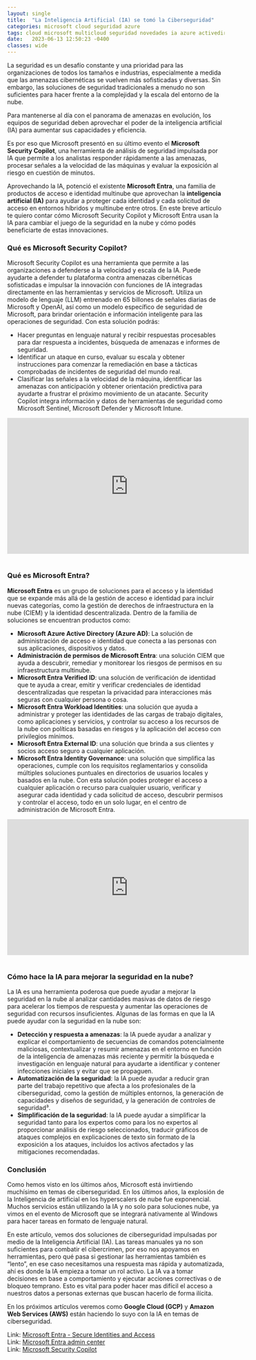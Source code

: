 ```yaml
---
layout: single
title:  "La Inteligencia Artificial (IA) se tomó la Ciberseguridad"
categories: microsoft cloud seguridad azure
tags: cloud microsoft multicloud seguridad novedades ia azure activedirectory hybridcloud
date:   2023-06-13 12:50:23 -0400
classes: wide
---
```

La seguridad es un desafío constante y una prioridad para las organizaciones de todos los tamaños e industrias, especialmente a medida que las amenazas cibernéticas se vuelven más sofisticadas y diversas. Sin embargo, las soluciones de seguridad tradicionales a menudo no son suficientes para hacer frente a la complejidad y la escala del entorno de la nube.

Para mantenerse al día con el panorama de amenazas en evolución, los equipos de seguridad deben aprovechar el poder de la inteligencia artificial (IA) para aumentar sus capacidades y eficiencia. 

Es por eso que Microsoft presentó en su último evento el **Microsoft Security Copilot**, una herramienta de análisis de seguridad impulsada por IA que permite a los analistas responder rápidamente a las amenazas, procesar señales a la velocidad de las máquinas y evaluar la exposición al riesgo en cuestión de minutos.

Aprovechando la IA, potenció el existente **Microsoft Entra**, una familia de productos de acceso e identidad multinube que aprovechan la **inteligencia artificial (IA)** para ayudar a proteger cada identidad y cada solicitud de acceso en entornos híbridos y multinube entre otros.
En este breve artículo te quiero contar cómo Microsoft Security Copilot y Microsoft Entra usan la IA para cambiar el juego de la seguridad en la nube y cómo podés beneficiarte de estas innovaciones.


### Qué es Microsoft Security Copilot?

Microsoft Security Copilot es una herramienta que permite a las organizaciones a defenderse a la velocidad y escala de la IA. Puede ayudarte a defender tu plataforma contra amenazas cibernéticas sofisticadas e impulsar la innovación con funciones de IA integradas directamente en las herramientas y servicios de Microsoft. Utiliza un modelo de lenguaje (LLM) entrenado en 65 billones de señales diarias de Microsoft y OpenAI, así como un modelo específico de seguridad de Microsoft, para brindar orientación e información inteligente para las operaciones de seguridad. 
Con esta solución podrás:
- Hacer preguntas en lenguaje natural y recibir respuestas procesables para dar respuesta a incidentes, búsqueda de amenazas e informes de seguridad.
- Identificar un ataque en curso, evaluar su escala y obtener instrucciones para comenzar la remediación en base a tácticas comprobadas de incidentes de seguridad del mundo real.
- Clasificar las señales a la velocidad de la máquina, identificar las amenazas con anticipación y obtener orientación predictiva para ayudarte a frustrar el próximo movimiento de un atacante.
Security Copilot integra información y datos de herramientas de seguridad como Microsoft Sentinel, Microsoft Defender y Microsoft Intune.

<iframe width="560" height="315" src="https://www.youtube.com/embed/rOVa5UQ-34g" title="YouTube video player" frameborder="0" allow="accelerometer; autoplay; clipboard-write; encrypted-media; gyroscope; picture-in-picture; web-share" allowfullscreen></iframe>
&nbsp; 
 
### Qué es Microsoft Entra?

**Microsoft Entra** es un grupo de soluciones para el acceso y la identidad que se expande más allá de la gestión de acceso e identidad para incluir nuevas categorías, como la gestión de derechos de infraestructura en la nube (CIEM) y la identidad descentralizada. Dentro de la familia de soluciones se encuentran productos como:

- **Microsoft Azure Active Directory (Azure AD)**: La solución de administración de acceso e identidad que conecta a las personas con sus aplicaciones, dispositivos y datos.
- **Administración de permisos de Microsoft Entra**: una solución CIEM que ayuda a descubrir, remediar y monitorear los riesgos de permisos en su infraestructura multinube.
- **Microsoft Entra Verified ID**: una solución de verificación de identidad que te ayuda a crear, emitir y verificar credenciales de identidad descentralizadas que respetan la privacidad para interacciones más seguras con cualquier persona o cosa.
- **Microsoft Entra Workload Identities**: una solución que ayuda a administrar y proteger las identidades de las cargas de trabajo digitales, como aplicaciones y servicios, y controlar su acceso a los recursos de la nube con políticas basadas en riesgos y la aplicación del acceso con privilegios mínimos.
- **Microsoft Entra External ID**: una solución que brinda a sus clientes y socios acceso seguro a cualquier aplicación.
- **Microsoft Entra Identity Governance**: una solución que simplifica las operaciones, cumple con los requisitos reglamentarios y consolida múltiples soluciones puntuales en directorios de usuarios locales y basados en la nube.
Con esta solución podes proteger el acceso a cualquier aplicación o recurso para cualquier usuario, verificar y asegurar cada identidad y cada solicitud de acceso, descubrir permisos y controlar el acceso, todo en un solo lugar, en el centro de administración de Microsoft Entra.

<iframe width="560" height="315" src="https://www.youtube.com/embed/9qQiq3wTS2Y" title="YouTube video player" frameborder="0" allow="accelerometer; autoplay; clipboard-write; encrypted-media; gyroscope; picture-in-picture; web-share" allowfullscreen></iframe>
&nbsp; 

### Cómo hace la IA para mejorar la seguridad en la nube?

La IA es una herramienta poderosa que puede ayudar a mejorar la seguridad en la nube al analizar cantidades masivas de datos de riesgo para acelerar los tiempos de respuesta y aumentar las operaciones de seguridad con recursos insuficientes. Algunas de las formas en que la IA puede ayudar con la seguridad en la nube son:

- **Detección y respuesta a amenazas**: la IA puede ayudar a analizar y explicar el comportamiento de secuencias de comandos potencialmente maliciosas, contextualizar y resumir amenazas en el entorno en función de la inteligencia de amenazas más reciente y permitir la búsqueda e investigación en lenguaje natural para ayudarte a identificar y contener infecciones iniciales y evitar que se propaguen.
- **Automatización de la seguridad**: la IA puede ayudar a reducir gran parte del trabajo repetitivo que afecta a los profesionales de la ciberseguridad, como la gestión de múltiples entornos, la generación de capacidades y diseños de seguridad, y la generación de controles de seguridad³.
- **Simplificación de la seguridad**: la IA puede ayudar a simplificar la seguridad tanto para los expertos como para los no expertos al proporcionar análisis de riesgo seleccionados, traducir gráficos de ataques complejos en explicaciones de texto sin formato de la exposición a los ataques, incluidos los activos afectados y las mitigaciones recomendadas.

### Conclusión
Como hemos visto en los últimos años, Microsoft está invirtiendo muchísimo en temas de ciberseguridad. En los últimos años, la explosión de la Inteligencia de artificial en los hyperscalers de nube fue exponencial. Muchos servicios están utilizando la IA y no solo para soluciones nube, ya vimos en el evento de Microsoft que se integrará nativamente al Windows para hacer tareas en formato de lenguaje natural. 

En este artículo, vemos dos soluciones de ciberseguridad impulsadas por medio de la Inteligencia Artificial (IA). Las tareas manuales ya no son suficientes para combatir el cibercrimen, por eso nos apoyamos en herramientas, pero qué pasa si gestionar las herramientas también es “lento”, en ese caso necesitamos una respuesta mas rápida y automatizada, ahí es donde la IA empieza a tomar un rol activo. La IA va a tomar decisiones en base a comportamiento y ejecutar acciones correctivas o de bloqueo temprano. Esto es vital para poder hacer mas difícil el acceso a nuestros datos a personas externas que buscan hacerlo de forma ilícita.

En los próximos artículos veremos como **Google Cloud (GCP)** y **Amazon Web Services (AWS)** están haciendo lo suyo con la IA en temas de ciberseguridad.

Link: [Microsoft Entra - Secure Identities and Access](https://www.microsoft.com/en-us/security/business/microsoft-entra)  
Link: [Microsoft Entra admin center](https://entra.microsoft.com/)  
Link: [Microsoft Security Copilot](https://www.microsoft.com/en-us/security/business/ai-machine-learning/microsoft-security-copilot)  